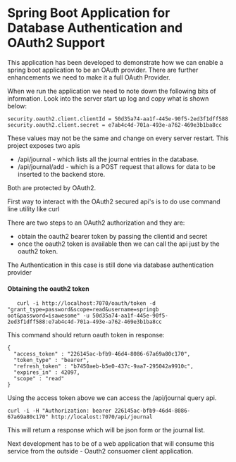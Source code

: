 # Spring Boot Application for Database Authentication and OAuth2 Support

This application has been developed to demonstrate how we can enable a spring boot application to be an OAuth provider. There are further enhancements we need to make it a full OAuth Provider.

When we run the application we need to note down the following bits of information. Look into the server start up log and copy what is shown below:

```
security.oauth2.client.clientId = 50d35a74-aa1f-445e-90f5-2ed3f1dff588
security.oauth2.client.secret = e7ab4c4d-701a-493e-a762-469e3b1ba8cc

```
These values may not be the same and change on every server restart. This project exposes two apis

* /api/journal - which lists all the journal entries in the database.
* /api/journal/add - which is a POST request that allows for data to be inserted to the backend store.

Both are protected by OAuth2.

First way to interact with the OAuth2 secured api's is to do use command line utility like curl

There are two steps to an  OAuth2 authorization and they are:
* obtain the oauth2 bearer token by passing the clientid and secret
* once the oauth2 token is available then we can call the api just by the oauth2 token.

The Authentication in this case is still done via database authentication provider


#### Obtaining the oauth2 token  

```
   curl -i http://localhost:7070/oauth/token -d "grant_type=password&scope=read&username=springb
oot&password=isawesome" -u 50d35a74-aa1f-445e-90f5-2ed3f1dff588:e7ab4c4d-701a-493e-a762-469e3b1ba8cc
```

This command should return oauth token in response:

```
{
  "access_token" : "226145ac-bfb9-46d4-8086-67a69a80c170",
  "token_type" : "bearer",
  "refresh_token" : "b7450aeb-b5e0-437c-9aa7-295042a9910c",
  "expires_in" : 42097,
  "scope" : "read"
}
```

Using the access token above we can access the /api/journal query api.

```
curl -i -H "Authorization: bearer 226145ac-bfb9-46d4-8086-67a69a80c170" http://localost:7070/api/journal
```

This will return a response which will be json form or the journal list.

Next development has to be of a web application that will consume this service from the outside - Oauth2 consuomer client application.
